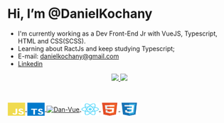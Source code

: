<h1> Hi, I’m @DanielKochany</h1>

- I'm currently working as a Dev Front-End Jr with VueJS, Typescript, HTML and CSS(SCSS). 
- Learning about RactJs and keep studying Typescript;
- E-mail: danielkochany@gmail.com
- <a href="https://www.linkedin.com/in/daniel-kochany-452ab8213/"> Linkedin

<div align="center">
  <a href="https://github.com/DanKochany">
  <img height="180em" src="https://github-readme-stats.vercel.app/api?username=DanKochany&show_icons=true&theme=dark&include_all_commits=true&count_private=true"/>
  <img height="180em" src="https://github-readme-stats.vercel.app/api/top-langs/?username=DanKochany&layout=compact&langs_count=7&theme=dark"/>
</div>

##

<div style="display: inline_block"><br>
  <img align="center" alt="Dan-Js" height="30" width="40" src="https://raw.githubusercontent.com/devicons/devicon/master/icons/javascript/javascript-plain.svg">
  <img align="center" alt="Dan-Ts" height="30" width="40" src="https://raw.githubusercontent.com/devicons/devicon/master/icons/typescript/typescript-plain.svg">
  <img align="center" alt="Dan-Vue" height="30" width="40" src="https://cdn.jsdelivr.net/gh/devicons/devicon/icons/vuejs/vuejs-original.svg" />
  <img align="center" alt="Dan-React" height="30" width="40" src="https://raw.githubusercontent.com/devicons/devicon/master/icons/react/react-original.svg">
  <img align="center" alt="Dan-HTML" height="30" width="40" src="https://raw.githubusercontent.com/devicons/devicon/master/icons/html5/html5-original.svg">
  <img align="center" alt="Dan-CSS" height="30" width="40" src="https://raw.githubusercontent.com/devicons/devicon/master/icons/css3/css3-original.svg">
</div>
  
